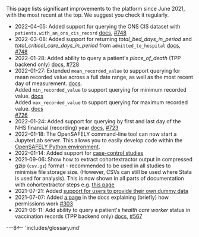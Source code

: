 
This page lists significant improvements to the platform since June 2021, with the most recent at the top. We suggest you check it regularly.

* 2022-04-05: Added support for querying the ONS CIS dataset with `patients.with_an_ons_cis_record` [docs](https://docs.opensafely.org/study-def-variables/#cohortextractor.patients.with_an_ons_cis_record), [#748](https://github.com/opensafely-core/cohort-extractor/pull/773)
* 2022-03-08: Added support for returning _total_bed_days_in_period_ and _total_critical_care_days_in_period_ from `admitted_to_hospital` [docs](https://docs.opensafely.org/study-def-variables/#cohortextractor.patients.admitted_to_hospital), [#748](https://github.com/opensafely-core/cohort-extractor/pull/748)
* 2022-01-28: Added ability to query a patient's _place_of_death_ (TPP backend only) [docs](https://docs.opensafely.org/study-def-variables/#cohortextractor.patients.with_these_codes_on_death_certificate), [#728](https://github.com/opensafely-core/cohort-extractor/pull/728)
* 2022-01-27: Extended `mean_recorded_value` to support querying for mean recorded value across a full date range, as well as the most recent day of measurement. [docs](https://docs.opensafely.org/study-def-variables/#cohortextractor.patients.mean_recorded_value).  
Added `min_recorded_value` to support querying for minimum recorded value. [docs](https://docs.opensafely.org/study-def-variables/#cohortextractor.patients.min_recorded_value)  
Added `max_recorded_value` to support querying for maximum recorded value. [docs](https://docs.opensafely.org/study-def-variables/#cohortextractor.patients.max_recorded_value)  
[#726](https://github.com/opensafely-core/cohort-extractor/pull/726)
 * 2022-01-24: Added support for querying by first and last day of the NHS financial (recording) year [docs](https://docs.opensafely.org/study-def-dates/), [#723](https://github.com/opensafely-core/cohort-extractor/pull/723)
* 2022-01-18: The OpenSAFELY command-line tool can now start a JupyterLab server. This allows you to easily develop code within the [OpenSAFELY Python environment](opensafely-cli.md#running-jupyterlab).
* 2022-01-14: Added support for [case-control studies](case-control-studies.md)
* 2021-09-06: Show how to extract cohortextractor output in compressed gzip (`csv.gz`) format - recommended to be used in all studies to minimise file storage size. (However, CSVs can still be used where Stata is used for analysis). This is now shown in all parts of documentation with cohortextractor steps e.g. [this page](/actions-cohortextractor/#generate_cohort)
* 2021-07-21: Added [support for users to provide their own dummy data](/study-def-expectations#providing-your-own-dummy-data)
* 2021-07-07: Added [a page](https://docs.opensafely.org/permissions) in the docs explaining (briefly) how permissions work [#303](https://github.com/opensafely/documentation/pull/303)
* 2021-06-11: Add ability to query a patient's _health care worker_ status in vaccination records (TPP backend only) [docs](https://docs.opensafely.org/study-def-variables/#cohortextractor.patients.with_healthcare_worker_flag_on_covid_vaccine_record), [#567](https://github.com/opensafely-core/cohort-extractor/pull/567)

---8<-- 'includes/glossary.md'
